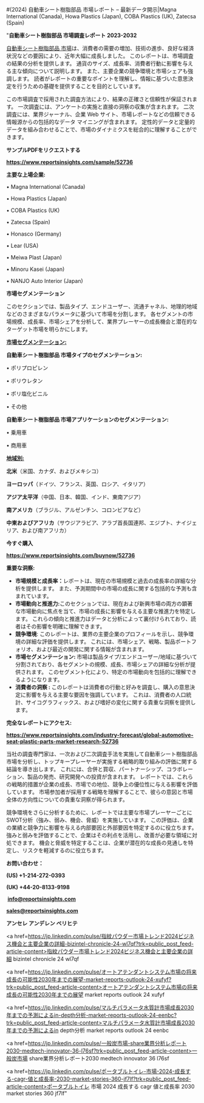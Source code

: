 #(2024) 自動車シート樹脂部品 市場レポート – 最新データ開示|Magna International (Canada), Howa Plastics (Japan), COBA Plastics (UK), Zatecsa (Spain)

"<strong>自動車シート樹脂部品 市場調査レポート 2023-2032</strong>

<a href=https://www.reportsinsights.com/sample/52736>自動車シート樹脂部品 市場</a>は、消費者の需要の増加、技術の進歩、良好な経済状況などの要因により、近年大幅に成長しました。 このレポートは、市場調査の結果の分析を提供します。 通貨のサイズ、成長率、消費者行動に影響を与える主な傾向について説明します。 また、主要企業の競争環境と市場シェアも強調します。 読者がレポートの重要なポイントを理解し、情報に基づいた意思決定を行うための基礎を提供することを目的としています。

この市場調査で採用された調査方法により、結果の正確さと信頼性が保証されます。 一次調査には、アンケートの実施と直接の洞察の収集が含まれます。 二次調査には、業界ジャーナル、企業 Web サイト、市場レポートなどの信頼できる情報源からの包括的なデータ マイニングが含まれます。 定性的データと定量的データを組み合わせることで、市場のダイナミクスを総合的に理解することができます。

<strong><b>サンプルPDFをリクエストする</b></strong>

<a href=https://www.reportsinsights.com/sample/52736><strong><u>https://www.reportsinsights.com/sample/52736</u></strong></a>

<strong>主要な上場企業:</strong>

• Magna International (Canada)

• Howa Plastics (Japan)

• COBA Plastics (UK)

• Zatecsa (Spain)

• Honasco (Germany)

• Lear (USA)

• Meiwa Plast (Japan)

• Minoru Kasei (Japan)

• NANJO Auto Interior (Japan)

<strong>市場セグメンテーション</strong>

このセクションでは、製品タイプ、エンドユーザー、流通チャネル、地理的地域などのさまざまなパラメータに基づいて市場を分割します。 各セグメントの市場規模、成長率、市場シェアを分析して、業界プレーヤーの成長機会と潜在的なターゲット市場を明らかにします。

<strong><u>市場セグメンテーション</u></strong><strong><u>:</u></strong>

<strong>自動車シート樹脂部品 市場タイプのセグメンテーション:</strong>

• ポリプロピレン

• ポリウレタン

• ポリ塩化ビニル

• その他

<strong>自動車シート樹脂部品 市場アプリケーションのセグメンテーション:</strong>

• 乗用車

• 商用車

<strong><u>地域別</u></strong><strong><u>:</u></strong>

<strong>北米</strong>（米国、カナダ、およびメキシコ）

<strong>ヨーロッパ</strong>（ドイツ、フランス、英国、ロシア、イタリア）

<strong>アジア太平洋</strong>（中国、日本、韓国、インド、東南アジア）

<strong>南アメリカ</strong>（ブラジル、アルゼンチン、コロンビアなど）

<strong>中東およびアフリカ</strong>（サウジアラビア、アラブ首長国連邦、エジプト、ナイジェリア、および南アフリカ）

<strong>今すぐ購入</strong>

<a href=https://www.reportsinsights.com/buynow/52736><strong><u>https://www.reportsinsights.com/buynow/52736</u></strong></a>

<strong>重要な洞察:</strong>
<ul>
  <li><strong>市場規模と成長率：</strong>レポートは、現在の市場規模と過去の成長率の詳細な分析を提供します。 また、予測期間中の市場の成長に関する包括的な予測も含まれています。</li>
  <li><strong>市場動向と推進力:</strong>このセクションでは、現在および新興市場の両方の顕著な市場動向に焦点を当て、市場の成長に影響を与える主要な推進力を特定します。 これらの傾向と推進力はデータと分析によって裏付けられており、読者はその影響を明確に理解できます。</li>
  <li><strong>競争環境</strong>: このレポートは、業界の主要企業のプロフィールを示し、競争環境の詳細な評価を提供します。 これには、市場シェア、戦略、製品ポートフォリオ、および最近の開発に関する情報が含まれます。</li>
  <li><strong>市場セグメンテーション: </strong>市場は製品タイプ/エンドユーザー/地域に基づいて分割されており、各セグメントの規模、成長、市場シェアの詳細な分析が提供されます。 このセグメント化により、特定の市場動向を包括的に理解できるようになります。</li>
  <li><strong>消費者の洞察 : </strong>このレポートは消費者の行動と好みを調査し、購入の意思決定に影響を与える主要な要因を強調しています。 これは、消費者の人口統計、サイコグラフィックス、および嗜好の変化に関する貴重な洞察を提供します。</li>
</ul>
<strong>完全なレポートにアクセス:</strong>

<a href=https://www.reportsinsights.com/industry-forecast/global-automotive-seat-plastic-parts-market-research-52736><strong><u><b>https://www.reportsinsights.com/industry-forecast/global-automotive-seat-plastic-parts-market-research-52736</b></u></strong></a>

当社の調査専門家は、一次および二次調査手法を実施して自動車シート樹脂部品市場を分析し、トップキープレーヤーが実施する戦略的取り組みの評価に関する結論を導き出します。 これには、合併と買収、パートナーシップ、コラボレーション、製品の発売、研究開発への投資が含まれます。 レポートでは、これらの戦略的措置が企業の成長、市場での地位、競争上の優位性に与える影響を評価しています。 市場参加者が採用する戦略を理解することで、彼らの意図と市場全体の方向性についての貴重な洞察が得られます。

競争環境をさらに分析するために、レポートでは主要な市場プレーヤーごとにSWOT分析（強み、弱み、機会、脅威）を実施しています。 この評価は、企業の業績と競争力に影響を与える内部要因と外部要因を特定するのに役立ちます。 強みと弱みを評価することで、企業はその利点を活用し、改善が必要な領域に対処できます。 機会と脅威を特定することは、企業が潜在的な成長の見通しを特定し、リスクを軽減するのに役立ちます。

<strong>お問い合わせ：</strong>

<strong>(US) +1-214-272-0393</strong>

<strong>(UK) +44-20-8133-9198</strong>

<strong> </strong><a href=info@reportsinsights.com><strong><u>info@reportsinsights.com</u></strong></a>

<a href=sales@reportsinsights.com><strong><u>sales@reportsinsights.com</u></strong></a>

<strong>アンセレ アンデレン ベリヒテ</strong>

<a href=https://jp.linkedin.com/pulse/指紋パウダー市場トレンド2024ビジネス機会と主要企業の詳細-bizintel-chronicle-24-wl7qf?trk=public_post_feed-article-content>指紋パウダー市場トレンド2024ビジネス機会と主要企業の詳細 bizintel chronicle 24 wl7qf</a>

<a href=https://jp.linkedin.com/pulse/オートアテンダントシステム市場の将来成長の可能性2030年までの展望-market-reports-outlook-24-xufyf?trk=public_post_feed-article-content>オートアテンダントシステム市場の将来成長の可能性2030年までの展望 market reports outlook 24 xufyf</a>

<a href=https://jp.linkedin.com/pulse/マルチパラメータ水質計市場成長2030年までの予測によるin-depth分析-market-reports-outlook-24-eenbc?trk=public_post_feed-article-content>マルチパラメータ水質計市場成長2030年までの予測によるin depth分析 market reports outlook 24 eenbc</a>

<a href=https://jp.linkedin.com/pulse/一般炭市場-share業界分析レポート2030-medtech-innovator-36-l76sf?trk=public_post_feed-article-content>一般炭市場 share業界分析レポート2030 medtech innovator 36 l76sf</a>

<a href=https://jp.linkedin.com/pulse/ポータブルトイレ-市場-2024-成長する-cagr-値と成長率-2030-market-stories-360-jf7lf?trk=public_post_feed-article-content>ポータブルトイレ 市場 2024 成長する cagr 値と成長率 2030 market stories 360 jf7lf</a>"
